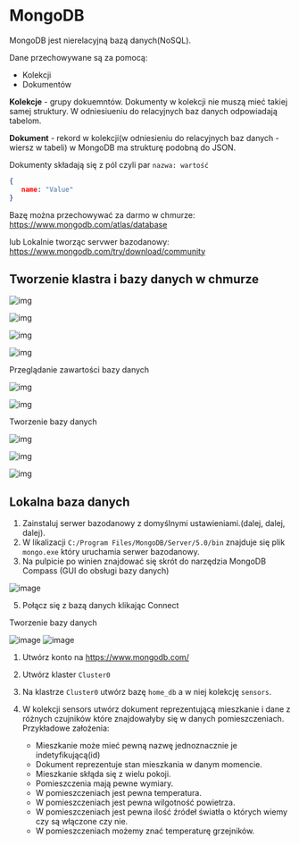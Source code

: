 # MongoDB

MongoDB jest nierelacyjną bazą danych(NoSQL).

Dane przechowywane są za pomocą:

   - Kolekcji
   - Dokumentów

**Kolekcje** - grupy dokuemntów. Dokumenty w kolekcji nie muszą mieć takiej samej struktury. W odniesiueniu do relacyjnych baz danych odpowiadają tabelom.

**Dokument** - rekord w kolekcji(w odniesieniu do relacyjnych baz danych - wiersz w tabeli) w MongoDB ma strukturę podobną do JSON.

Dokumenty składają się z pól czyli par `nazwa: wartość`
```JSON
{
   name: "Value"
}
```
Bazę można przechowywać za darmo w chmurze: https://www.mongodb.com/atlas/database

lub Lokalnie tworząc servwer bazodanowy:  https://www.mongodb.com/try/download/community

## Tworzenie klastra i bazy danych w chmurze
   
![img](https://user-images.githubusercontent.com/37069490/164544317-65d71f29-d271-407a-9fb1-2d2843b230a1.png)

![img](https://user-images.githubusercontent.com/37069490/164545067-3713c45a-a7ea-407a-8f9f-c69ceb1c2fe9.png)

![img](https://user-images.githubusercontent.com/37069490/164545301-7ad63327-08d7-44ad-ac44-95f646884867.png)

![img](https://user-images.githubusercontent.com/37069490/164545407-81cd17ce-0dfd-4dfc-bbba-756551adf000.png)

Przeglądanie zawartości bazy danych

![img](https://user-images.githubusercontent.com/37069490/164546223-071753d3-4697-4e97-8f03-cd35ee0a2b62.png)

![img](https://user-images.githubusercontent.com/37069490/164546577-1ecb9230-b1d0-4ef5-bca9-aba071ce6e72.png)

Tworzenie bazy danych

![img](https://user-images.githubusercontent.com/37069490/164547877-602c01b5-534d-41f7-a5c1-601be79f58f7.png)

![img](https://user-images.githubusercontent.com/37069490/164548099-9deaba05-cf51-437f-8020-047a7cb4c245.png)

![img](https://user-images.githubusercontent.com/37069490/164548247-c8e9cb78-f269-4d21-b06b-35e2b87f8b2b.png)

## Lokalna baza danych

1. Zainstaluj serwer bazodanowy z domyślnymi ustawieniami.(dalej, dalej, dalej).
2. W likalizacji `C:/Program Files/MongoDB/Server/5.0/bin` znajduje się plik `mongo.exe` który uruchamia serwer bazodanowy.
3. Na pulpicie po winien znajdować się skrót do narzędzia MongoDB Compass (GUI do obsługi bazy danych)

![image](https://user-images.githubusercontent.com/37069490/164791680-ab21bc9b-18a7-47f9-8566-e0cb89d6b53e.png)

5. Połącz się z bazą danych klikając Connect

Tworzenie bazy danych

![image](https://user-images.githubusercontent.com/37069490/164791884-841761fc-6a96-40e3-886e-9e70660bd016.png)
![image](https://user-images.githubusercontent.com/37069490/164791952-92b598be-e7b5-44a1-8e7f-499224de306d.png)


1. Utwórz konto na https://www.mongodb.com/
2. Utwórz klaster `Cluster0`
3. Na klastrze `Cluster0` utwórz bazę `home_db` a w niej kolekcję `sensors`.
4. W kolekcji sensors utwórz dokument reprezentującą mieszkanie i dane z różnych czujników które znajdowałyby się w danych pomieszczeniach. Przykładowe założenia:

    - Mieszkanie może mieć pewną nazwę jednoznacznie je indetyfikującą(id)
    - Dokument reprezentuje stan mieszkania w danym momencie.
    - Mieszkanie skłąda się z wielu pokoji.
    - Pomieszczenia mają pewne wymiary.
    - W pomieszczeniach jest pewna temperatura.
    - W pomieszczeniach jest pewna wilgotność powietrza.
    - W pomieszczeniach jest pewna ilość źródeł światła o których wiemy czy są włączone czy nie.
    - W pomieszczeniach możemy znać temperaturę grzejników.


